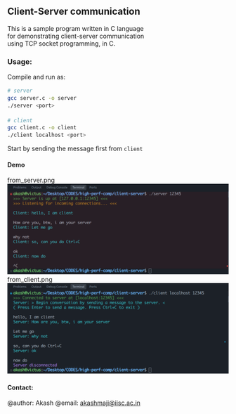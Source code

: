## Client-Server communication
This is a sample program written in C language\
for demonstrating client-server communication\
using TCP socket programming, in C.

### Usage:
Compile and run as:
```bash
# server
gcc server.c -o server
./server <port>

# client
gcc client.c -o client
./client localhost <port>

```
Start by sending the message first from `client`

#### Demo
from_server.png
![Server](from_server.png)
from_client.png
![Client](from_client.png)

#### Contact:
@author: Akash
@email: akashmaji@iisc.ac.in

